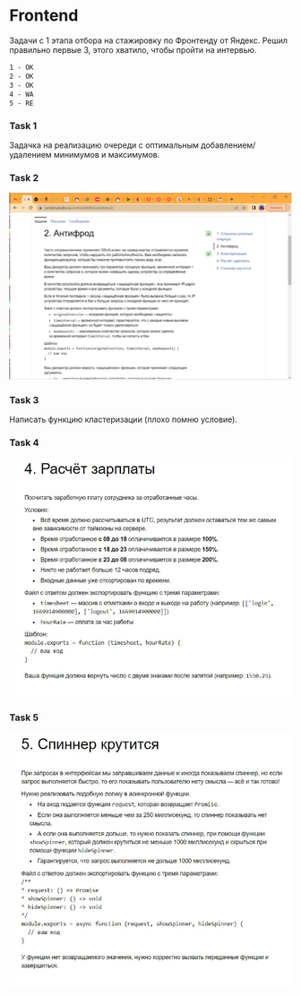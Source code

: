 # Frontend

Задачи с 1 этапа отбора на стажировку по Фронтенду от Яндекс. Решил правильно первые 3, этого хватило, чтобы пройти на интервью.

```
1 - OK
2 - OK
3 - OK
4 - WA
5 - RE
```

### Task 1

Задачка на реализацию очереди с оптимальным добавлением/удалением минимумов и максимумов.

### Task 2

![2](images/2.jpg)

### Task 3

Написать функцию кластеризации (плохо помню условие).

### Task 4

![4](images/4.jpg)

### Task 5

![5](images/5.jpg)